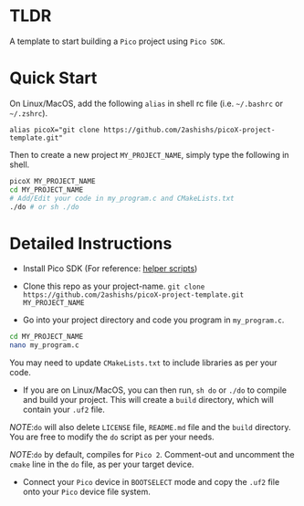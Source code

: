 # TLDR
A template to start building a `Pico` project using `Pico SDK`.

# Quick Start
On Linux/MacOS, add the following `alias` in shell rc file (i.e. `~/.bashrc` or `~/.zshrc`).

`alias picoX="git clone https://github.com/2ashishs/picoX-project-template.git"`

Then to create a new project `MY_PROJECT_NAME`, simply type the following in shell.
```sh
picoX MY_PROJECT_NAME
cd MY_PROJECT_NAME
# Add/Edit your code in my_program.c and CMakeLists.txt
./do # or sh ./do
```


# Detailed Instructions

- Install Pico SDK (For reference: [helper scripts](https://github.com/2ashishs/pico-setup-ubuntu))

- Clone this repo as your project-name.
`git clone https://github.com/2ashishs/picoX-project-template.git MY_PROJECT_NAME`

- Go into your project directory and code you program in `my_program.c`.

```sh
cd MY_PROJECT_NAME
nano my_program.c
```

You may need to update `CMakeLists.txt` to include libraries as per your code.

- If you are on Linux/MacOS, you can then run, `sh do` or `./do` to compile and build your project. This will create a `build` directory, which will contain your `.uf2` file. 

*NOTE*:`do` will also delete `LICENSE` file, `README.md` file and the `build` directory. You are free to modify the `do` script as per your needs.

*NOTE*:`do` by default, compiles for `Pico 2`. Comment-out and uncomment the `cmake` line in the `do` file, as per your target device.

- Connect your `Pico` device in `BOOTSELECT` mode and copy the `.uf2` file onto your `Pico` device file system.

